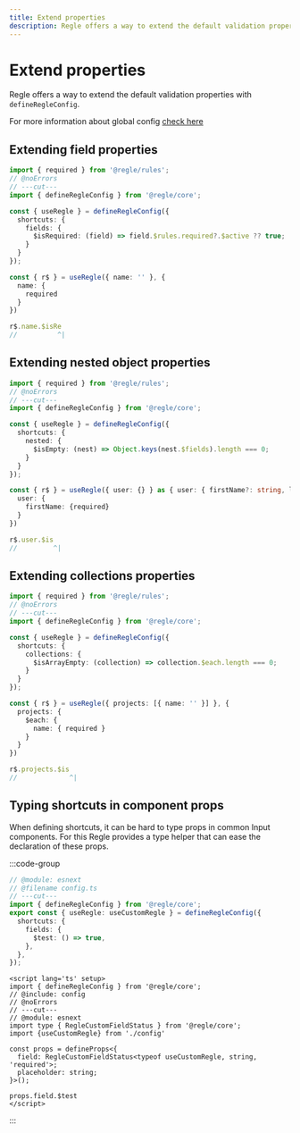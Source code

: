 ```yaml
---
title: Extend properties
description: Regle offers a way to extend the default validation properties with defineRegleConfig
---
```



# Extend properties

Regle offers a way to extend the default validation properties with `defineRegleConfig`.

For more information about global config [check here](/advanced-usage/global-config)


## Extending field properties


```ts twoslash
import { required } from '@regle/rules';
// @noErrors
// ---cut---
import { defineRegleConfig } from '@regle/core';

const { useRegle } = defineRegleConfig({
  shortcuts: {
    fields: {
      $isRequired: (field) => field.$rules.required?.$active ?? true;
    }
  }
});

const { r$ } = useRegle({ name: '' }, {
  name: {
    required
  }
})

r$.name.$isRe
//          ^|
```


## Extending nested object properties


```ts twoslash
import { required } from '@regle/rules';
// @noErrors
// ---cut---
import { defineRegleConfig } from '@regle/core';

const { useRegle } = defineRegleConfig({
  shortcuts: {
    nested: {
      $isEmpty: (nest) => Object.keys(nest.$fields).length === 0;
    }
  }
});

const { r$ } = useRegle({ user: {} } as { user: { firstName?: string, lastName?: string } }, {
  user: {
    firstName: {required}
  }
})

r$.user.$is
//         ^|

```


## Extending collections properties


```ts twoslash
import { required } from '@regle/rules';
// @noErrors
// ---cut---
import { defineRegleConfig } from '@regle/core';

const { useRegle } = defineRegleConfig({
  shortcuts: {
    collections: {
      $isArrayEmpty: (collection) => collection.$each.length === 0;
    }
  }
});

const { r$ } = useRegle({ projects: [{ name: '' }] }, {
  projects: {
    $each: {
      name: { required }
    }
  }
})

r$.projects.$is
//             ^|

```


## Typing shortcuts in component props <span data-title='*.ts'></span>

When defining shortcuts, it can be hard to type props in common Input components.
For this Regle provides a type helper that can ease the declaration of these props.


:::code-group

```ts twoslash include config [config.ts]
// @module: esnext
// @filename config.ts
// ---cut---
import { defineRegleConfig } from '@regle/core';
export const { useRegle: useCustomRegle } = defineRegleConfig({
  shortcuts: {
    fields: {
      $test: () => true,
    },
  },
});
```

```vue twoslash [myInput.vue]
<script lang='ts' setup>
import { defineRegleConfig } from '@regle/core';
// @include: config
// @noErrors
// ---cut---
// @module: esnext
import type { RegleCustomFieldStatus } from '@regle/core';
import {useCustomRegle} from './config'

const props = defineProps<{
  field: RegleCustomFieldStatus<typeof useCustomRegle, string, 'required'>;
  placeholder: string;
}>();

props.field.$test
</script>
```


:::
